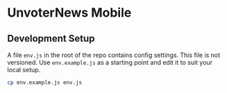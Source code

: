 # UnvoterNews Mobile

## Development Setup

A file ```env.js``` in the root of the repo contains config settings. This file is not versioned. Use ```env.example.js``` as a starting point and edit it to suit your local setup.

```bash
cp env.example.js env.js
```